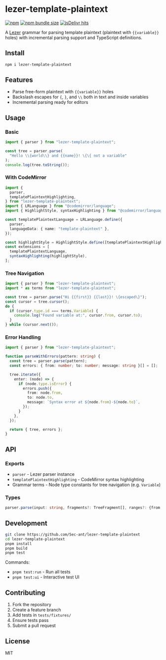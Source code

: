 # lezer-template-plaintext

[![npm](https://img.shields.io/npm/v/lezer-template-plaintext)](https://www.npmjs.com/package/lezer-template-plaintext/v/latest) [![npm bundle size](https://img.shields.io/bundlephobia/minzip/lezer-template-plaintext)](https://www.npmjs.com/package/lezer-template-plaintext/v/latest) [![jsDelivr hits](https://img.shields.io/jsdelivr/npm/hm/lezer-template-plaintext?color=%23ff5627)](https://cdn.jsdelivr.net/npm/lezer-template-plaintext@latest/)

A [Lezer](https://lezer.codemirror.net/) grammar for parsing template plaintext (plaintext with `{{variable}}` holes) with incremental parsing support and TypeScript definitions.

## Install

```bash
npm i lezer-template-plaintext
```

## Features

- Parse free-form plaintext with `{{variable}}` holes
- Backslash escapes for `{`, `}`, and `\\` both in text and inside variables
- Incremental parsing ready for editors

## Usage

### Basic

```ts
import { parser } from "lezer-template-plaintext";

const tree = parser.parse(
  "Hello \\{world\\} and {{name}}! \{\{ not a variable"
);
console.log(tree.toString());
```

### With CodeMirror

```ts
import {
  parser,
  templatePlaintextHighlighting,
} from "lezer-template-plaintext";
import { LRLanguage } from "@codemirror/language";
import { HighlightStyle, syntaxHighlighting } from "@codemirror/language";

const templatePlaintextLanguage = LRLanguage.define({
  parser,
  languageData: { name: "template-plaintext" },
});

const highlightStyle = HighlightStyle.define([templatePlaintextHighlighting]);
const extensions = [
  templatePlaintextLanguage,
  syntaxHighlighting(highlightStyle),
];
```

### Tree Navigation

```ts
import { parser } from "lezer-template-plaintext";
import * as terms from "lezer-template-plaintext";

const tree = parser.parse("Hi {{first}} {{last}}! \{escaped\}");
const cursor = tree.cursor();
do {
  if (cursor.type.id === terms.Variable) {
    console.log("Found variable at:", cursor.from, cursor.to);
  }
} while (cursor.next());
```

### Error Handling

```ts
import { parser } from "lezer-template-plaintext";

function parseWithErrors(pattern: string) {
  const tree = parser.parse(pattern);
  const errors: { from: number; to: number; message: string }[] = [];

  tree.iterate({
    enter: (node) => {
      if (node.type.isError) {
        errors.push({
          from: node.from,
          to: node.to,
          message: `Syntax error at ${node.from}-${node.to}`,
        });
      }
    },
  });

  return { tree, errors };
}
```

## API

### Exports

- `parser` - Lezer parser instance
- `templatePlaintextHighlighting` - CodeMirror syntax highlighting
- Grammar terms - Node type constants for tree navigation (e.g. `Variable`)

### Types

```ts
parser.parse(input: string, fragments?: TreeFragment[], ranges?: {from: number, to: number}[]): Tree
```

## Development

```bash
git clone https://github.com/Sec-ant/lezer-template-plaintext
cd lezer-template-plaintext
pnpm install
pnpm build
pnpm test
```

Commands:

- `pnpm test:run` - Run all tests
- `pnpm test:ui` - Interactive test UI

## Contributing

1. Fork the repository
2. Create a feature branch
3. Add tests in `tests/fixtures/`
4. Ensure tests pass
5. Submit a pull request

## License

MIT
